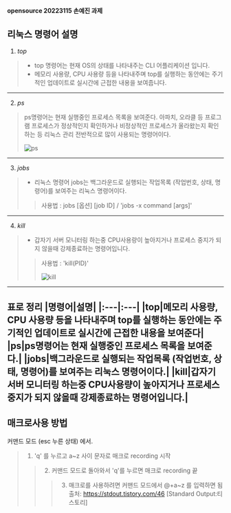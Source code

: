 #### opensource 20223115 손예진 과제 
## 리눅스 명령어 설명
1) *top*
>* top 명령어는 현재 OS의 상태를 나타내주는 CLI 어플리케이션 입니다. 
>* 메모리 사용량, CPU 사용량 등을 나타내주며 top를 실행하는 동안에는 주기적인 업데이트로 실시간에 근접한 내용을 보여줍니다.
---
2) *ps*
> ps명령어는 현재 실행중인 프로세스 목록을 보여준다. 
> 아파치, 오라클 등 프로그램 프로세스가 정상적인지 확인하거나 비정상적인 프로세스가 올라왔는지 확인 하는 등 리눅스 관리 전반적으로 많이 사용되는 명령어이다.
> 
> ![ps](https://user-images.githubusercontent.com/106884020/172021957-d0b3da6f-e080-418c-ab4f-0d2a15b031a8.jpg)
---
3) *jobs*
>* 리눅스 명령어 jobs는 백그라운드로 실행되는 작업목록 (작업번호, 상태, 명령어)를 보여주는 리눅스 명령어이다.
>> 사용법 : jobs [옵션] [job ID] / 'jobs -x command [args]'
 
---
4) *kill*
>* 갑자기 서버 모니터링 하는중 CPU사용량이 높아지거나 프로세스 중지가 되지 않을때 강제종료하는 명령어입니다.
>> 사용법 : 'kill(PID)'
>> 
>>![kill](https://user-images.githubusercontent.com/106884020/172021861-b17ae5f6-daa8-4f56-8e3c-b1129e5b9de2.jpg)
---
**표로 정리**
|명령어|설명|
|:---|:---|
|top|메모리 사용량, CPU 사용량 등을 나타내주며 top를 실행하는 동안에는 주기적인 업데이트로 실시간에 근접한 내용을 보여준다|
|ps|ps명령어는 현재 실행중인 프로세스 목록을 보여준다.|
|jobs|백그라운드로 실행되는 작업목록 (작업번호, 상태, 명령어)를 보여주는 리눅스 명령어이다.|
|kill|갑자기 서버 모니터링 하는중 CPU사용량이 높아지거나 프로세스 중지가 되지 않을때 강제종료하는 명령어입니다.|
---
## 매크로사용 방법
커맨드 모드 (esc 누른 상태) 에서.
> 1) 'q' 를 누르고 a~z 사이 문자로 매크로 recording 시작
>> 2) 커맨드 모드로 돌아와서 'q'를 누르면 매크로 recording 끝
>>> 3) 매크로를 사용하려면 커맨드 모드에서 @+a~z 를 입력하면 됨
출처: https://stdout.tistory.com/46 [Standard Output:티스토리]
